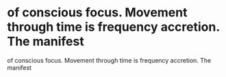 # of conscious focus. Movement through time is frequency accretion. The manifest

of conscious focus. Movement through time is frequency accretion. The manifest